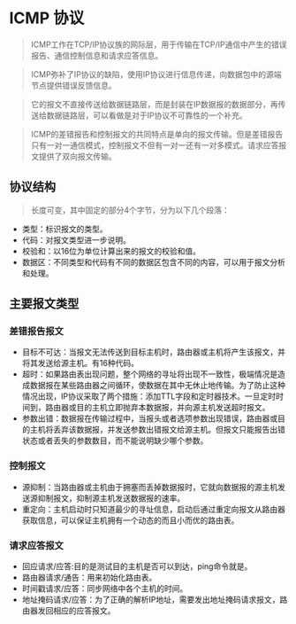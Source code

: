 # ICMP 协议
> ICMP工作在TCP/IP协议族的网际层，用于传输在TCP/IP通信中产生的错误报告、通信控制信息和请求应答信息。

> ICMP弥补了IP协议的缺陷，使用IP协议进行信息传递，向数据包中的源端节点提供错误反馈信息。

> 它的报文不直接传送给数据链路层，而是封装在IP数据报的数据部分，再传送给数据链路层，可以看做是对于IP协议不可靠性的一个补充。

> ICMP的差错报告和控制报文的共同特点是单向的报文传输。但是差错报告只有一对一通信模式，控制报文不但有一对一还有一对多模式。请求应答报文提供了双向报文传输。

## 协议结构
> 长度可变，其中固定的部分4个字节，分为以下几个段落：
> 
- 类型：标识报文的类型。
- 代码：对报文类型进一步说明。
- 校验和：以16位为单位计算出来的报文的校验和值。
- 数据区：不同类型和代码有不同的数据区包含不同的内容，可以用于报文分析和处理。

## 主要报文类型
### 差错报告报文
- 目标不可达：当报文无法传送到目标主机时，路由器或主机将产生该报文，并将其发送给源主机。有16种代码。
- 超时：如果路由表出现问题，整个网络的寻址将出现不一致性，极端情况是造成数据报在某些路由器之间循环，使数据在其中无休止地传输。为了防止这种情况出现，IP协议采取了两个措施：添加TTL字段和定时器技术。一旦定时时间到，路由器或目的主机立即抛弃本数据报，并向源主机发送超时报文。
- 参数出错：数据报在传输过程中，当报头或者选项参数出现错误，路由器或目的主机将丢弃该数据报，并发送参数出错报文给源主机。但报文只能报告出错状态或者丢失的参数数目，而不能说明缺少哪个参数。

### 控制报文
- 源抑制：当路由器或主机由于拥塞而丢掉数据报时，它就向数据报的源主机发送源抑制报文，抑制源主机发送数据报的速率。
- 重定向：主机启动时只知道最少的寻址信息，启动后通过重定向报文从路由器获取信息，可以保证主机拥有一个动态的而且小而优的路由表。

### 请求应答报文


- 回应请求/应答:目的是测试目的主机是否可以到达，ping命令就是。
- 路由器请求/通告：用来初始化路由表。
- 时间戳请求/应答：同步网络中各个主机的时间。
- 地址掩码请求/应答：为了正确的解析IP地址，需要发出地址掩码请求报文，路由器发回相应的应答报文。
